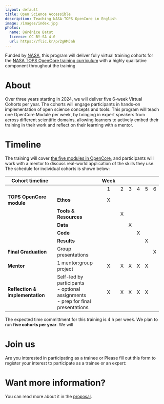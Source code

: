 ```yaml
---
layout: default
title: Open Science Accessible
description: Teaching NASA-TOPS OpenCore in English
image: /images/index.jpg
photos:
  name: Bérénice Batut
  license: CC BY-SA 4.0
  url: https://flic.kr/p/2gHMJah
---
```


Funded by [NASA](https://www.nasa.gov/), this program will deliver fully virtual training cohorts for the [NASA TOPS OpenCore training curriculum](https://nasa.github.io/Transform-to-Open-Science/) with a 
highly qualitative component throughout the training. 

# About
      
Over three years starting in 2024, we will deliver five 6-week Virtual Cohorts per year. The cohorts will engage participants in hands-on implementation of open science concepts and tools. This program will teach one OpenCore Module per week, by bringing in expert speakers from across different scientific domains, allowing learners to actively embed their training in their work and reflect on their learning with a mentor.

# Timeline

The training will cover [the five modules in OpenCore](https://opensciency.github.io/sprint-content), and participants will work with a mentor to discuss real-world application of the skills they use. The schedule for individual cohorts is shown below:

| **Cohort timeline**      |                        |  Week |   |   |   |   |   |
|--------------------------|------------------------|:-----:|:-:|:-:|:-:|:-:|:-:|
|                          |                        | 1 | 2 | 3 | 4 | 5 | 6 |   |   
| **TOPS OpenCore module** | **Ethos**              | X |   |   |   |   |   |   |   
|                          | **Tools & Resources**  |   | X |   |   |   |   |   |  
|                          | **Data**               |   |   | X |   |   |   |   |  
|                          | **Code**               |   |   |   | X |   |   |   |  
|                          | **Results**            |   |   |   |   | X |   |   | 
| **Final Graduation**     | Group presentations    |   |   |   |   |   | X |   |
| **Mentor**               | 1 mentor:group project | X | X | X | X | X |   |   |
| **Reflection & implementation** | Self-led by participants <br>- optional assignments <br>- prep for final presentations | X | X | X | X | X |  |

The expected time committment for this training is 4 h per week. We plan to run **five cohorts per year**. 
We will 

# Join us

Are you interested in participating as a trainee or 
Please fill out this form to register your interest to participate as a trainee or an expert:  

# Want more information?

You can read more about it in the [proposal](https://zenodo.org/records/8250979).
